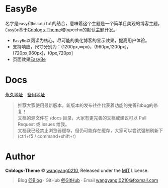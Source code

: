 # EasyBe

名字是`easy`和`beautiful`的结合，意味着这个主题是一个简单且美观的博客主题，`EasyBe`基于[Cnblogs-Theme](https://github.com/wangyang0210/Cnblogs-Theme/)和typecho的默认主题开发。

* `EasyBe`以阅读为核心，尽可能的美化博客的显示效果，提高用户体验。
* 支持响应，尺寸分别为：(1200px,∞px)，(960px,1200px]，(720px,960px]，(0px,720px]
* 页面效果[EasyBe](https://www.easybe.org)

# Docs

[永久地址](https://wangyang0210.github.io/EasyBe/v2/#/)　[备用地址](https://docs.easybe.org/docs/v2/#/)

> 推荐大家使用最新版本，新版本的发布往往代表着功能的完善和bug的修复！
> <br>文档的源文件在 /docs 目录，大家有更完善的文档或建议可以 Pull Request 或 Issues 给我。
> <br>文档我已经禁止浏览器缓存，但仍可能存在缓存，大家可以尝试强制刷新下(ctrl+f5 / command+shift+r)

# Author

**Cnblogs-Theme** © [wangyang0210](https://github.com/wangyang0210), Released under the [MIT](./LICENSE) License.<br>

> Blog [@Blog](https://www.easybe.org/) · GitHub [@GitHub](https://github.com/wangyang0210) · Email wangyang.0210@foxmail.com
